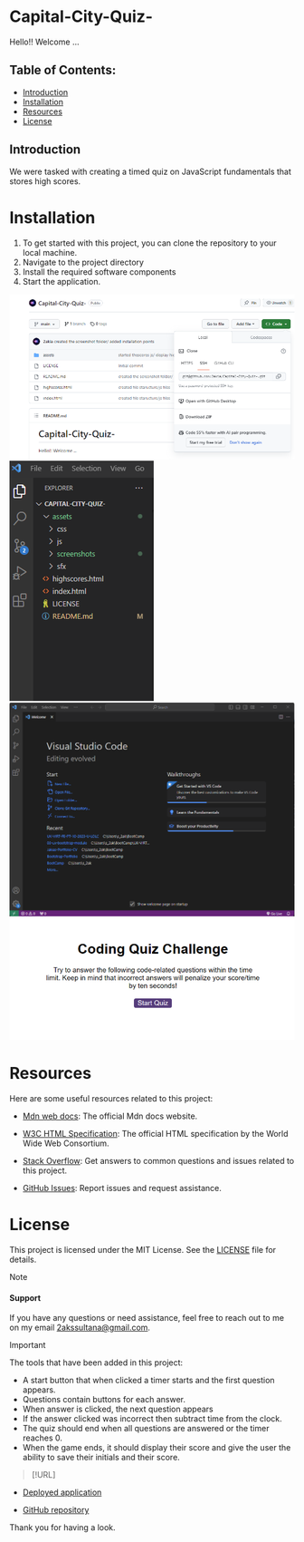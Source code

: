 # Capital-City-Quiz-

Hello!! Welcome ...

## Table of Contents:
* [Introduction](#introduction)
* [Installation](#installation)
* [Resources](#resources)
* [License](#license)


## Introduction
We were tasked with creating a timed quiz on JavaScript fundamentals that stores high scores.

# Installation

1. To get started with this project, you can clone the repository to your local machine.
2. Navigate to the project directory
3. Install the required software components
4. Start the application.

![Example Screenshot 1](/assets/screenshots/Screenshot%201.png)
![Example Screenshot 2](/assets/screenshots/Screenshot%202..png)
![Example Screenshot 3](/assets/screenshots/Screenshot%203.png)
![Example Screenshot 4](/assets/screenshots/Screenshot4.png)


# Resources 

Here are some useful resources related to this project:

- [Mdn web docs](https://developer.mozilla.org/en-US/docs/Web/JavaScript): The official Mdn docs website.

- [W3C HTML Specification](https://www.w3.org/TR/html52/): The official HTML specification by the World Wide Web      Consortium.
- [Stack Overflow](https://stackoverflow.com): Get answers to common questions and issues related to this project.

- [GitHub Issues](https://support.github.com/features/issues): Report issues and request assistance.


# License

This project is licensed under the MIT License. See the [LICENSE](LICENSE) file for details.


> [!NOTE]

#### Support 

If you have any questions or need assistance, feel free to reach out to me on my email 2akssultana@gmail.com.

> [!IMPORTANT]

The tools that have been added in this project:
- A start button that when clicked a timer starts and the first question appears.
- Questions contain buttons for each answer.
- When answer is clicked, the next question appears
- If the answer clicked was incorrect then subtract time from the clock.
- The quiz should end when all questions are answered or the timer reaches 0.
- When the game ends, it should display their score and give the user the ability to save their initials and their score.


> [!URL]

- [Deployed application](https://2akia.github.io/Capital-City-Quiz-/)

- [GitHub repository](https://github.com/2akia/Capital-City-Quiz-)


Thank you for having a look.
